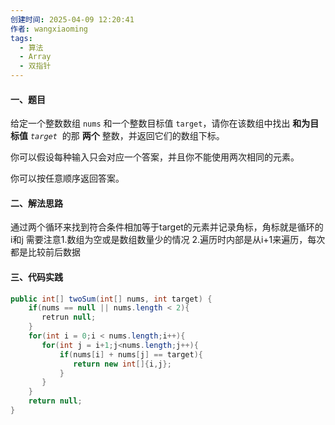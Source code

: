 ```yaml
---
创建时间: 2025-04-09 12:20:41
作者: wangxiaoming
tags:
  - 算法
  - Array
  - 双指针
---
```


#### 一、题目
给定一个整数数组 `nums` 和一个整数目标值 `target`，请你在该数组中找出 **和为目标值** _`target`_  的那 **两个** 整数，并返回它们的数组下标。

你可以假设每种输入只会对应一个答案，并且你不能使用两次相同的元素。

你可以按任意顺序返回答案。

#### 二、解法思路

通过两个循环来找到符合条件相加等于target的元素并记录角标，角标就是循环的i和j
需要注意1.数组为空或是数组数量少的情况 2.遍历时内部是从i+1来遍历，每次都是比较前后数据

#### 三、代码实践
```java
public int[] twoSum(int[] nums, int target) {
	if(nums == null || nums.length < 2){
	   retrun null;
	}
	for(int i = 0;i < nums.length;i++){
	   for(int j = i+1;j<nums.length;j++){
	       if(nums[i] + nums[j] == target){
	          return new int[]{i,j};
	       }
	   }
	}
	return null;
}
```